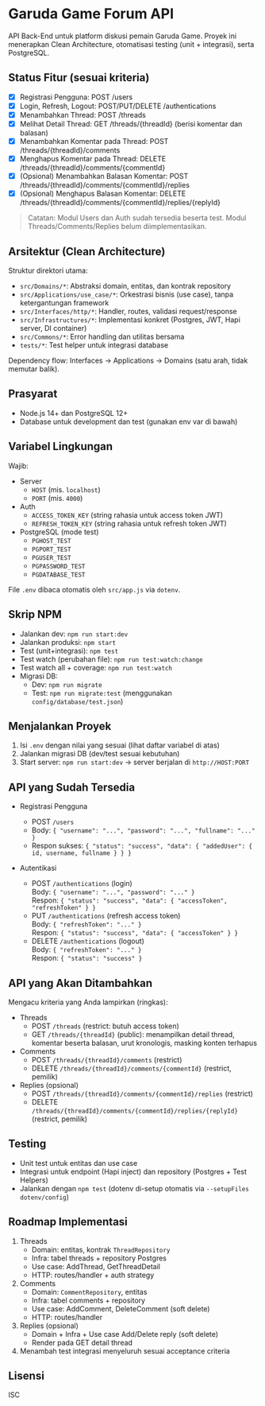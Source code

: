 # Garuda Game Forum API

API Back-End untuk platform diskusi pemain Garuda Game. Proyek ini menerapkan Clean Architecture, otomatisasi testing (unit + integrasi), serta PostgreSQL.

## Status Fitur (sesuai kriteria)

- [x] Registrasi Pengguna: POST /users
- [x] Login, Refresh, Logout: POST/PUT/DELETE /authentications
- [x] Menambahkan Thread: POST /threads
- [x] Melihat Detail Thread: GET /threads/{threadId} (berisi komentar dan balasan)
- [x] Menambahkan Komentar pada Thread: POST /threads/{threadId}/comments
- [x] Menghapus Komentar pada Thread: DELETE /threads/{threadId}/comments/{commentId}
- [x] (Opsional) Menambahkan Balasan Komentar: POST /threads/{threadId}/comments/{commentId}/replies
- [x] (Opsional) Menghapus Balasan Komentar: DELETE /threads/{threadId}/comments/{commentId}/replies/{replyId}

> Catatan: Modul Users dan Auth sudah tersedia beserta test. Modul Threads/Comments/Replies belum diimplementasikan.

## Arsitektur (Clean Architecture)

Struktur direktori utama:
- `src/Domains/*`: Abstraksi domain, entitas, dan kontrak repository
- `src/Applications/use_case/*`: Orkestrasi bisnis (use case), tanpa ketergantungan framework
- `src/Interfaces/http/*`: Handler, routes, validasi request/response
- `src/Infrastructures/*`: Implementasi konkret (Postgres, JWT, Hapi server, DI container)
- `src/Commons/*`: Error handling dan utilitas bersama
- `tests/*`: Test helper untuk integrasi database

Dependency flow: Interfaces → Applications → Domains (satu arah, tidak memutar balik).

## Prasyarat

- Node.js 14+ dan PostgreSQL 12+
- Database untuk development dan test (gunakan env var di bawah)

## Variabel Lingkungan

Wajib:
- Server
  - `HOST` (mis. `localhost`)
  - `PORT` (mis. `4000`)
- Auth
  - `ACCESS_TOKEN_KEY` (string rahasia untuk access token JWT)
  - `REFRESH_TOKEN_KEY` (string rahasia untuk refresh token JWT)
- PostgreSQL (mode test)
  - `PGHOST_TEST`
  - `PGPORT_TEST`
  - `PGUSER_TEST`
  - `PGPASSWORD_TEST`
  - `PGDATABASE_TEST`

File `.env` dibaca otomatis oleh `src/app.js` via `dotenv`.

## Skrip NPM

- Jalankan dev: `npm run start:dev`
- Jalankan produksi: `npm start`
- Test (unit+integrasi): `npm test`
- Test watch (perubahan file): `npm run test:watch:change`
- Test watch all + coverage: `npm run test:watch`
- Migrasi DB: 
  - Dev: `npm run migrate`
  - Test: `npm run migrate:test` (menggunakan `config/database/test.json`)

## Menjalankan Proyek

1) Isi `.env` dengan nilai yang sesuai (lihat daftar variabel di atas)  
2) Jalankan migrasi DB (dev/test sesuai kebutuhan)  
3) Start server: `npm run start:dev` → server berjalan di `http://HOST:PORT`

## API yang Sudah Tersedia

- Registrasi Pengguna
  - POST `/users`
  - Body: `{ "username": "...", "password": "...", "fullname": "..." }`
  - Respon sukses: `{ "status": "success", "data": { "addedUser": { id, username, fullname } } }`

- Autentikasi
  - POST `/authentications` (login)  
    Body: `{ "username": "...", "password": "..." }`  
    Respon: `{ "status": "success", "data": { "accessToken", "refreshToken" } }`
  - PUT `/authentications` (refresh access token)  
    Body: `{ "refreshToken": "..." }`  
    Respon: `{ "status": "success", "data": { "accessToken" } }`
  - DELETE `/authentications` (logout)  
    Body: `{ "refreshToken": "..." }`  
    Respon: `{ "status": "success" }`

## API yang Akan Ditambahkan

Mengacu kriteria yang Anda lampirkan (ringkas):
- Threads
  - POST `/threads` (restrict: butuh access token)
  - GET `/threads/{threadId}` (public): menampilkan detail thread, komentar beserta balasan, urut kronologis, masking konten terhapus
- Comments
  - POST `/threads/{threadId}/comments` (restrict)
  - DELETE `/threads/{threadId}/comments/{commentId}` (restrict, pemilik)
- Replies (opsional)
  - POST `/threads/{threadId}/comments/{commentId}/replies` (restrict)
  - DELETE `/threads/{threadId}/comments/{commentId}/replies/{replyId}` (restrict, pemilik)

## Testing

- Unit test untuk entitas dan use case
- Integrasi untuk endpoint (Hapi inject) dan repository (Postgres + Test Helpers)
- Jalankan dengan `npm test` (dotenv di-setup otomatis via `--setupFiles dotenv/config`)

## Roadmap Implementasi

1) Threads
   - Domain: entitas, kontrak `ThreadRepository`
   - Infra: tabel threads + repository Postgres
   - Use case: AddThread, GetThreadDetail
   - HTTP: routes/handler + auth strategy
2) Comments
   - Domain: `CommentRepository`, entitas
   - Infra: tabel comments + repository
   - Use case: AddComment, DeleteComment (soft delete)
   - HTTP: routes/handler
3) Replies (opsional)
   - Domain + Infra + Use case Add/Delete reply (soft delete)
   - Render pada GET detail thread
4) Menambah test integrasi menyeluruh sesuai acceptance criteria

## Lisensi

ISC
